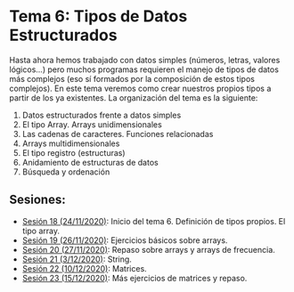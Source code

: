 # Tema 6: Tipos de Datos Estructurados

Hasta ahora hemos trabajado con datos simples (números, letras, valores lógicos...) pero muchos programas requieren el manejo de tipos de datos más complejos (eso sí formados por la composición de estos tipos complejos). En este tema veremos como crear nuestros propios tipos a partir de los ya existentes. La organización del tema es la siguiente:

1. Datos estructurados frente a datos simples
2. El tipo Array. Arrays unidimensionales
3. Las cadenas de caracteres. Funciones relacionadas
4. Arrays multidimensionales
5. El tipo registro (estructuras)
6. Anidamiento de estructuras de datos
7. Búsqueda y ordenación

## Sesiones:
* [Sesión 18 (24/11/2020)](tema5/sesion18.md): Inicio del tema 6. Definición de tipos propios. El tipo array.
* [Sesión 19 (26/11/2020)](tema6/sesion19.md): Ejercicios básicos sobre arrays.
* [Sesión 20 (27/11/2020)](tema6/sesion20.md): Repaso sobre arrays y arrays de frecuencia.
* [Sesión 21 (3/12/2020)](tema6/sesion21.md): String.
* [Sesión 22 (10/12/2020)](tema6/sesion22.md): Matrices.
* [Sesión 23 (15/12/2020)](tema6/sesion23.md): Más ejercicios de matrices y repaso.
